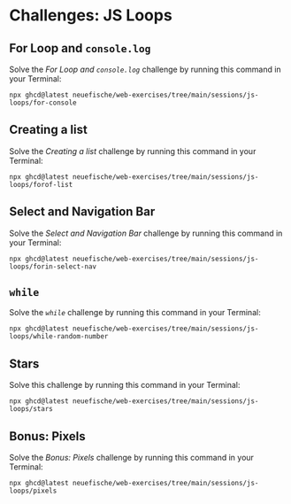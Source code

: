 # Challenges: JS Loops

## For Loop and `console.log`

Solve the _For Loop and `console.log`_ challenge by running this command in your Terminal:

```
npx ghcd@latest neuefische/web-exercises/tree/main/sessions/js-loops/for-console
```

## Creating a list

Solve the _Creating a list_ challenge by running this command in your Terminal:

```
npx ghcd@latest neuefische/web-exercises/tree/main/sessions/js-loops/forof-list
```

## Select and Navigation Bar

Solve the _Select and Navigation Bar_ challenge by running this command in your Terminal:

```
npx ghcd@latest neuefische/web-exercises/tree/main/sessions/js-loops/forin-select-nav
```

## `while`

Solve the _`while`_ challenge by running this command in your Terminal:

```
npx ghcd@latest neuefische/web-exercises/tree/main/sessions/js-loops/while-random-number
```

## Stars

Solve this challenge by running this command in your Terminal:

```
npx ghcd@latest neuefische/web-exercises/tree/main/sessions/js-loops/stars
```

## Bonus: Pixels

Solve the _Bonus: Pixels_ challenge by running this command in your Terminal:

```
npx ghcd@latest neuefische/web-exercises/tree/main/sessions/js-loops/pixels
```
